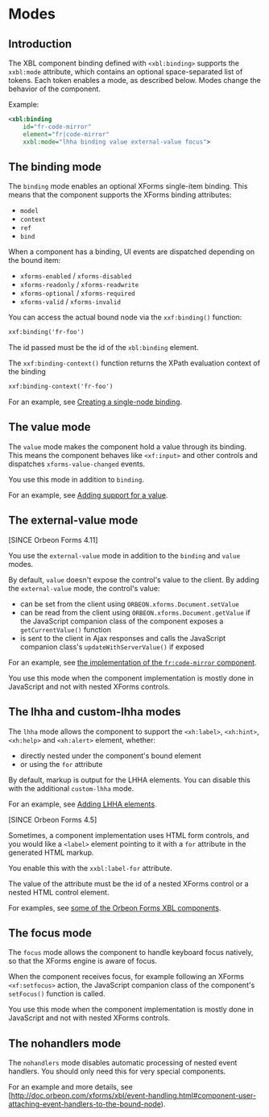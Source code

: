 # Modes

<!-- toc -->

## Introduction

The XBL component binding defined with `<xbl:binding>` supports the `xxbl:mode` attribute, which contains an optional space-separated list of tokens. Each token enables a mode, as described below. Modes change the behavior of the component.

Example:

```xml
<xbl:binding
    id="fr-code-mirror"
    element="fr|code-mirror"
    xxbl:mode="lhha binding value external-value focus">
```

## The binding mode

The `binding` mode enables an optional XForms single-item binding. This means that the component supports the XForms binding attributes:

* `model`
* `context`
* `ref`
* `bind`

When a component has a binding, UI events are dispatched depending on the bound item:

* `xforms-enabled` / `xforms-disabled`
* `xforms-readonly` / `xforms-readwrite`
* `xforms-optional` / `xforms-required`
* `xforms-valid` / `xforms-invalid`

You can access the actual bound node via the `xxf:binding()` function:

```xml
xxf:binding('fr-foo')
```

The id passed must be the id of the `xbl:binding` element.

The `xxf:binding-context()` function returns the XPath evaluation context of the binding

```xml
xxf:binding-context('fr-foo')
```

For an example, see [Creating a single-node binding](http://doc.orbeon.com/xforms/xbl/tutorial.html#creating-a-single-node-binding).

## The value mode

The `value` mode makes the component hold a value through its binding. This means the component behaves like `<xf:input>` and other controls and dispatches `xforms-value-changed` events.

You use this mode in addition to `binding`.

For an example, see [Adding support for a value](http://doc.orbeon.com/xforms/xbl/tutorial.html#adding-support-for-a-value).

## The external-value mode

[SINCE Orbeon Forms 4.11]

You use the `external-value` mode in addition to the `binding` and `value` modes.

By default, `value` doesn't expose the control's value to the client. By adding the `external-value` mode, the control's value:

- can be set from the client using `ORBEON.xforms.Document.setValue`
- can be read from the client using `ORBEON.xforms.Document.getValue` if the JavaScript companion class of the component exposes a `getCurrentValue()` function
- is sent to the client in Ajax responses and calls the JavaScript companion class's `updateWithServerValue()` if exposed

For an example, see [the implementation of the `fr:code-mirror` component](https://github.com/orbeon/orbeon-forms/blob/master/src/resources-packaged/xbl/orbeon/code-mirror/code-mirror.xbl).

You use this mode when the component implementation is mostly done in JavaScript and not with nested XForms controls.

## The lhha and custom-lhha modes

The `lhha` mode allows the component to support the `<xh:label>`, `<xh:hint>`, `<xh:help>` and `<xh:alert>` element, whether:

- directly nested under the component's bound element
- or using the `for` attribute

By default, markup is output for the LHHA elements. You can disable this with the additional `custom-lhha` mode.

For an example, see [Adding LHHA elements](http://doc.orbeon.com/xforms/xbl/tutorial.html#adding-lhha-elements).

[SINCE Orbeon Forms 4.5]

Sometimes, a component implementation uses HTML form controls, and you would like a `<label>` element pointing to it with a `for` attribute in the generated HTML markup.

You enable this with the `xxbl:label-for` attribute.

The value of the attribute must be the id of a nested XForms control or a nested HTML control element.

For examples, see [some of the Orbeon Forms XBL components](https://github.com/orbeon/orbeon-forms/tree/master/src/resources-packaged/xbl/orbeon).

## The focus mode

The `focus` mode allows the component to handle keyboard focus natively, so that the XForms engine is aware of focus.

When the component receives focus, for example following an XForms `<xf:setfocus>` action, the JavaScript companion class of the component's `setFocus()` function is called.

You use this mode when the component implementation is mostly done in JavaScript and not with nested XForms controls.

## The nohandlers mode

The `nohandlers` mode disables automatic processing of nested event handlers. You should only need this for very special components.

For an example and more details, see [http://doc.orbeon.com/xforms/xbl/event-handling.html#component-user-attaching-event-handlers-to-the-bound-node).
